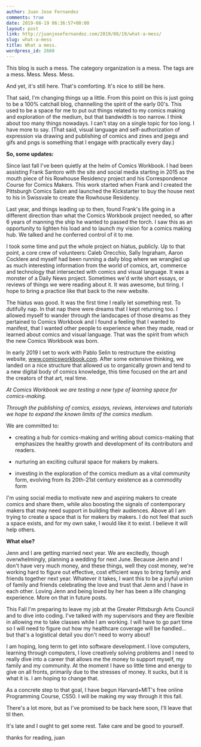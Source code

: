 ```yaml
---
author: Juan Jose Fernandez
comments: true
date: 2019-08-19 06:36:57+00:00
layout: post
link: http://juanjosefernandez.com/2019/08/19/what-a-mess/
slug: what-a-mess
title: What a mess.
wordpress_id: 2660
---
```


This blog is such a mess. The category organization is a mess. The tags are a mess. Mess. Mess. Mess.

And yet, it's still here. That's comforting. It's nice to still be here.

That said, I'm changing things up a little. From this point on this is just going to be a 100% catchall blog, channelling the spirit of the early 00's. This used to be a space for me to put out things related to my comics making and exploration of the medium, but that bandwidth is too narrow. I think about too many things nowadays. I can't stay on a single topic for too long. I have more to say.
(That said, visual language and self-authorization of expression via drawing and publishing of comics and zines and jpegs and gifs and pngs is something that I engage with practically every day.)

**So, some updates:**

Since last fall I've been quietly at the helm of Comics Workbook. I had been assisting Frank Santoro with the site and social media starting in 2015 as the mouth piece of his Rowhouse Residency project and his Correspondence Course for Comics Makers. This work started when Frank and I created the Pittsburgh Comics Salon and launched the Kickstarter to buy the house next to his in Swissvale to create the Rowhouse Residency.

Last year, and things leading up to then, found Frank's life going in a different direction than what the Comics Workbook project needed, so after 6 years of manning the ship he wanted to passed the torch. I saw this as an opportunity to lighten his load and to launch my vision for a comics making hub. We talked and he conferred control of it to me.

I took some time and put the whole project on hiatus, publicly. Up to that point, a core crew of volunteers: Caleb Orecchio, Sally Ingraham, Aaron Cocklere and myself had been running a daily blog where we wrangled up as much interesting information from the world of comics, art, commerce and technology that intersected with comics and visual language. It was a monster of a Daily News project. Sometimes we'd write short essays, or reviews of things we were reading about it. It was awesome, but tiring. I hope to bring a practice like that back to the new website.

The hiatus was good. It was the first time I really let something rest. To dutifully nap. In that nap there were dreams that I kept returning too. I allowed myself to wander through the landscapes of those dreams as they pertained to Comics Workbook and I found a feeling that I wanted to manifest, that I wanted other people to experience when they made, read or learned about comics and visual language. That was the spirit from which the new Comics Workbook was born.

In early 2019 I set to work with Pablo Selin to restructure the existing website, www.comicsworkbook.com. After some extensive thinking, we landed on a nice structure that allowed us to organically grown and tend to a new digital body of comics knowledge, this time focused on the art and the creators of that art, real time.

_At Comics Workbook we are testing a new type of learning space for comics-making._

_Through the publishing of comics, essays, reviews, interviews and tutorials we hope to expand the known limits of the comics medium._

We are committed to:



	
  * creating a hub for comics-making and writing about comics-making that emphasizes the healthy growth and development of its contributors and readers.

	
  * nurturing an exciting cultural space for makers by makers.

	
  * investing in the exploration of the comics medium as a vital community form, evolving from its 20th-21st century existence as a commodity form


I'm using social media to motivate new and aspiring makers to create comics and share them, while also boosting the signals of contemporary makers that may need support in building their audiences. Above all I am trying to create a space that is for makers by makers. I do not feel that such a space exists, and for my own sake, I would like it to exist. I believe it will help others.

**What else?**

Jenn and I are getting married next year. We are excitedly, though overwhelmingly, planning a wedding for next June. Because Jenn and I don't have very much money, and these things, well they cost money, we're working hard to figure out effective, cost efficient ways to bring family and friends together next year. Whatever it takes, I want this to be a joyful union of family and friends celebrating the love and trust that Jenn and I have in each other. Loving Jenn and being loved by her has been a life changing experience. More on that in future posts.

This Fall I'm preparing to leave my job at the Greater Pittsburgh Arts Council and to dive into coding. I've talked with my supervisors and they are flexible in allowing me to take classes while I am working. I will have to go part time so I will need to figure out how my healthcare coverage will be handled... but that's a logistical detail you don't need to worry about!

I am hoping, long term to get into software development. I love computers, learning through computers, I love creatively solving problems and I need to really dive into a career that allows me the money to support myself, my family and my community. At the moment I have so little time and energy to give on all fronts, primarily due to the stresses of money. It sucks, but it is what it is. I am hoping to change that.

As a concrete step to that goal, I have begun Harvard+MIT's free online Programming Course, CS50. I will be making my way through it this fall.

There's a lot more, but as I've promised to be back here soon, I'll leave that til then.

It's late and I ought to get some rest. Take care and be good to yourself.

thanks for reading,
juan
